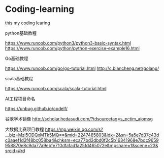 # Coding-learning
this my coding learing

python基础教程

https://www.runoob.com/python3/python3-basic-syntax.html
https://www.runoob.com/python/python-exercise-example16.html

Go基础教程

https://www.runoob.com/go/go-tutorial.html
http://c.biancheng.net/golang/

scala基础教程

https://www.runoob.com/scala/scala-tutorial.html


AI工程项目命名

https://unbug.github.io/codelf/

谷歌学术镜像
http://scholar.hedasudi.com/?tdsourcetag=s_pctim_aiomsg

大数据比赛项目教程
https://mp.weixin.qq.com/s?__biz=MzI5ODQxMTk5MQ==&mid=2247485803&idx=2&sn=5a5e7d37c43dc0aaef1d3f48bc058ba4&chksm=eca77bd3dbd0f2c5b16341968e7bdc9659958870e8c9da77a9ebfe710dfa1ad1a25fd465072e&mpshare=1&scene=23&srcid=#rd


